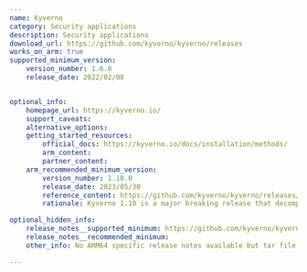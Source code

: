 ```yaml
---
name: Kyverno
category: Security applications
description: Security applications
download_url: https://github.com/kyverno/kyverno/releases
works_on_arm: true
supported_minimum_version:
    version_number: 1.6.0
    release_date: 2022/02/08


optional_info:
    homepage_url: https://kyverno.io/
    support_caveats:
    alternative_options:
    getting_started_resources:
        official_docs: https://kyverno.io/docs/installation/methods/
        arm_content:
        partner_content:
    arm_recommended_minimum_version:
        version_number: 1.10.0
        release_date: 2023/05/30
        reference_content: https://github.com/kyverno/kyverno/releases/tag/v1.10.0
        rationale: Kyverno 1.10 is a major breaking release that decomposes the application into three controllers - admission, background, and reporting. It introduces Notary signature verification, intra-cluster service calls, and extensive changes to generate and mutate policies, including stricter validation and immutability enforcement. There is no direct upgrade path for YAML installs and only a limited Helm upgrade via a new upgrade.fromV2 flag; manual backup is required. Mutation logic was redesigned for clarity and sequencing, and a new image_normalize() JMESPath filter improves container image handling. The release adds support for subresource triggers, context variable lazy loading, Helm v3 enhancements, and Kubernetes 1.27 testing. Many new configuration options and flags improve policy management, logging, controller isolation, and performance observability.

optional_hidden_info:
    release_notes__supported_minimum: https://github.com/kyverno/kyverno/releases/tag/v1.6.0
    release_notes__recommended_minimum:
    other_info: No ARM64 specific release notes available but tar file is released for ARM64 from v1.6.0.

---
```

